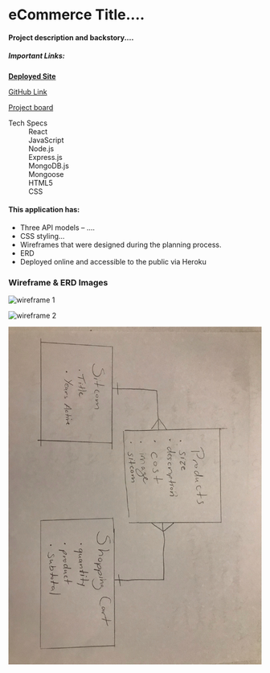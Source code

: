 # eCommerce Title....

#### Project description and backstory....

##### Important Links:
[**Deployed Site**](https://tranquil-hollows-36268.herokuapp.com/)

[GitHub Link](https://github.com/brittmagee/SEI23-Project3)

[Project board](https://github.com/brittmagee/SEI23-Project3/projects/1)

<dl>
  <dt>Tech Specs</dt>
    <dd>React</dd>
    <dd>JavaScript</dd>
    <dd>Node.js</dd>
    <dd>Express.js</dd>
    <dd>MongoDB.js</dd>
    <dd>Mongoose</dd>
    <dd>HTML5</dd>
    <dd>CSS</dd>
</dl>

#### This application has: 

* Three API models – ....
* CSS styling...
* Wireframes that were designed during the planning process.
* ERD
* Deployed online and accessible to the public via Heroku

### Wireframe & ERD Images
![wireframe 1](./public/wireframe1 "Wireframe 1")

![wireframe 2](./client/public/wireframe2 "Wireframe 2")

![ERD](./client/public/erd.jpeg "ERD")
